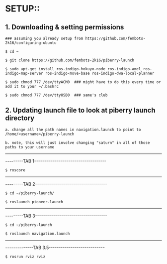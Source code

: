 # SETUP::

## 1. Downloading & setting permissions

    ### assuming you already setup from https://github.com/fembots-2k16/configuring-ubuntu

    $ cd ~

    $ git clone https://github.com/fembots-2k16/piberry-launch
    
    $ sudo apt-get install ros-indigo-hokuyo-node ros-indigo-amcl ros-indigo-map-server ros-indigo-move-base ros-indigo-dwa-local-planner
    
    $ sudo chmod 777 /dev/ttyACM0  ### might have to do this every time or add it to your ~/.bashrc
    
    $ sudo chmod 777 /dev/ttyUSB0  ### same's club
    
## 2. Updating launch file to look at piberry launch directory

    a. change all the path names in navigation.launch to point to /home/<username>/piberry-launch
    
    b. note, this will just involve changing "saturn" in all of those paths to your username



-------------------------------------------------
---------TAB 1------------------------------------

    $ roscore

--------------------------------------------------
---------TAB 2------------------------------------

    $ cd ~/piberry-launch/

    $ roslaunch pioneer.launch

--------------------------------------------------
---------TAB 3------------------------------------

    $ cd ~/piberry-launch

    $ roslaunch navigation.launch

-------------------------------------------------
--------------TAB 3.5----------------------------

    $ rosrun rviz rviz

